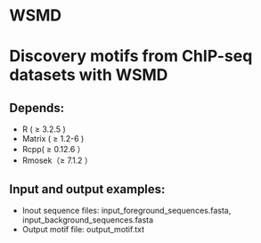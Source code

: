 # WSMD
Discovery motifs from ChIP-seq datasets with WSMD
=================================================

Depends:
-------
  * R ( ≥ 3.2.5 )
  * Matrix ( ≥ 1.2-6 )
  * Rcpp( ≥ 0.12.6 ）
  * Rmosek（≥ 7.1.2 ）

Input and output examples:
-------------------------
  * Inout sequence files: input_foreground_sequences.fasta, input_background_sequences.fasta
  * Output motif file: output_motif.txt
